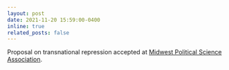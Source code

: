 ```yaml
---
layout: post
date: 2021-11-20 15:59:00-0400
inline: true
related_posts: false
---
```


Proposal on transnational repression accepted at [Midwest Political Science Association](https://www.mpsanet.org/conference/).
